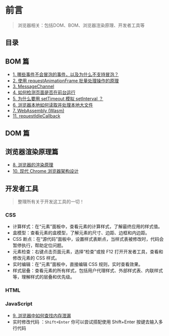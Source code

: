 
# 前言


> 浏览器相关：包括DOM、BOM、浏览器渲染原理、开发者工具等


## 目录
<!-- toc -->
 ## BOM 篇 

- [1. 哪些事件不会冒泡的事件，以及为什么不支持冒泡？](/post/k1oiZzAY.html)
- [2. 使用 requestAnimationFrame 批量处理操作的原理](/post/cKJXeI1w.html)
- [3. MessageChannel](/post/UzBnw7do.html)
- [4. 如何检测页面是否在前台运行](/post/4ljuWLpr.html)
- [5. 为什么要用 setTimeout 模拟 setInterval ？](/post/V7xYhltg.html)
- [6. 浏览器本地如何读取并处理本地大文件](/post/hRLlkQZi.html)
- [7. WebAssembly (Wasm)](/post/mG0SgIAY.html)
- [11. requestIdleCallback](/post/rzuo9TSb.html)

## DOM 篇


## 浏览器渲染原理篇

- [8. 浏览器的渲染原理](/post/Dxh2m1Ug.html)
- [10. 现代 Chrome 浏览器架构设计](/post/FkocDsPH.html)

## 开发者工具

> 整理所有关于开发这工具的一切！

### CSS 

- 计算样式：在“元素”面板中，查看元素的计算样式，了解最终应用的样式值。
- 盒模型：查看元素的盒模型，了解元素的尺寸、边距、边框和内边距。
- CSS 断点：在“源代码”面板中，设置样式表断点，当样式表被修改时，代码会暂停执行，帮助定位问题。
- 元素检查：右键点击页面元素，选择“检查”或按 F12 打开开发者工具，查看和修改元素的 CSS 样式。
- 实时编辑：在“元素”面板中，直接编辑 CSS 规则，实时查看效果。
- 样式层叠：查看元素的所有样式，包括用户代理样式、外部样式表、内联样式等，理解样式的层叠和优先级。

### HTML

### JavaScript

- [9. 浏览器中如何查找内存泄漏](/post/RfkyZNMS.html)
- 实时修改代码 ：`Shift+Enter` 你可以尝试搭配使用 Shift+Enter 按键去输入多行代码

